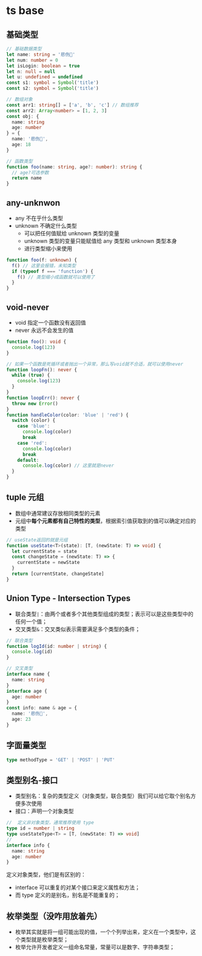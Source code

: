 # ts base

## 基础类型

```typescript
// 基础数据类型
let name: string = '悲伤🐖'
let num: number = 0
let isLogin: boolean = true
let n: null = null
let u: undefined = undefined
const s1: symbol = Symbol('title')
const s2: symbol = Symbol('title')

// 数组对象
const arr1: string[] = ['a', 'b', 'c'] // 数组推荐
const arr2: Array<number> = [1, 2, 3]
const obj: {
  name: string
  age: number
} = {
  name: '悲伤🐖',
  age: 18
}

// 函数类型
function foo(name: string, age?: number): string {
  // age?可选参数
  return name
}
```

## any-unknwon

- any 不在乎什么类型
- unknown 不确定什么类型
  - 可以把任何值赋给 unknown 类型的变量
  - unknown 类型的变量只能赋值给 any 类型和 unknown 类型本身
  - 进行类型缩小来使用

```typescript
function foo(f: unknown) {
  f() // 这里会报错，未知类型
  if (typeof f === 'function') {
    f() // 类型缩小成函数就可以使用了
  }
}
```

## void-never

- void 指定一个函数没有返回值
- never 永远不会发生的值

```typescript
function foo(): void {
  console.log(123)
}

// 如果一个函数是死循环或者抛出一个异常，那么写void就不合适，就可以使用never
function loopFn(): never {
  while (true) {
    console.log(123)
  }
}
function loopErr(): never {
  throw new Error()
}
function handleColor(color: 'blue' | 'red') {
  switch (color) {
    case 'blue':
      console.log(color)
      break
    case 'red':
      console.log(color)
      break
    default:
      console.log(color) // 这里就是never
  }
}
```

## tuple 元组

- 数组中通常建议存放相同类型的元素
- 元组中**每个元素都有自己特性的类型**，根据索引值获取到的值可以确定对应的类型

```typescript
// useState返回的就是元组
function useState<T>(state): [T, (newState: T) => void] {
  let currentState = state
  const changeState = (newState: T) => {
    currentState = newState
  }
  return [currentState, changeState]
}
```

## Union Type - Intersection Types

- 联合类型`|`：由两个或者多个其他类型组成的类型；表示可以是这些类型中的任何一个值；
- 交叉类型`&`：交叉类似表示需要满足多个类型的条件；

```typescript
// 联合类型
function logId(id: number | string) {
  console.log(id)
}

// 交叉类型
interface name {
  name: string
}
interface age {
  age: number
}
const info: name & age = {
  name: '悲伤🐖',
  age: 23
}
```

## 字面量类型

```typescript
type methodType = 'GET' | 'POST' | 'PUT'
```

## 类型别名-接口

- 类型别名：复杂的类型定义（对象类型，联合类型）我们可以给它取个别名方便多次使用
- 接口：声明一个对象类型

```typescript
//  定义非对象类型，通常推荐使用 type
type id = number | string
type useStateType<T> = [T, (newState: T) => void]
//
interface info {
  name: string
  age: number
}
```

定义对象类型，他们是有区别的：

- interface 可以重复的对某个接口来定义属性和方法；
- 而 type 定义的是别名，别名是不能重复的；

## 枚举类型（没咋用放着先）

- 枚举其实就是将一组可能出现的值，一个个列举出来，定义在一个类型中，这个类型就是枚举类型；
- 枚举允许开发者定义一组命名常量，常量可以是数字、字符串类型；

